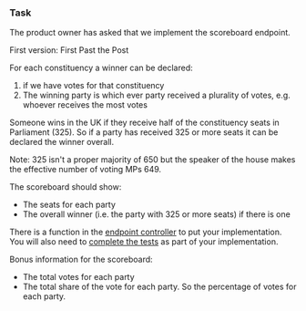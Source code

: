 ### Task

The product owner has asked that we implement the scoreboard endpoint.

First version: First Past the Post

For each constituency a winner can be declared:

1. if we have votes for that constituency
2. The winning party is which ever party received a plurality of votes, e.g. whoever receives the most votes

Someone wins in the UK if they receive half of the constituency seats in Parliament (325).
So if a party has received 325 or more seats it can be declared the winner overall.

Note: 325 isn't a proper majority of 650 but the speaker of the house makes the effective number of voting MPs 649.

The scoreboard should show:

- The seats for each party
- The overall winner (i.e. the party with 325 or more seats) if there is one

There is a function in the [endpoint controller](src/resultsController.js) to put your implementation. You will also need
to [complete the tests](test/scoreboard.spec.js) as part of your implementation.

Bonus information for the scoreboard:

- The total votes for each party
- The total share of the vote for each party. So the percentage of votes for each party.

